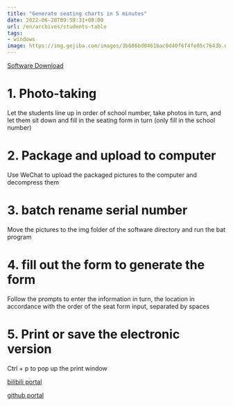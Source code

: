 ```yaml
---
title: "Generate seating charts in 5 minutes"
date: 2022-06-28T09:59:31+08:00
url: /en/archives/students-table
tags: 
- windows
image: https://img.gejiba.com/images/3b686bd0461bac0d40f6f4fe05c7643b.webp
---
```


[Software Download](https://ybygjylj.lanzouf.com/izQaB0719g2b)

# 1. Photo-taking
Let the students line up in order of school number, take photos in turn, and let them sit down and fill in the seating form in turn (only fill in the school number)
# 2. Package and upload to computer
Use WeChat to upload the packaged pictures to the computer and decompress them
# 3. batch rename serial number
Move the pictures to the img folder of the software directory and run the bat program
# 4. fill out the form to generate the form
Follow the prompts to enter the information in turn, the location in accordance with the order of the seat form input, separated by spaces
# 5. Print or save the electronic version
Ctrl + p to pop up the print window

[bilibili portal](https://www.bilibili.com/video/BV1FN4y1g7HQ/)

[github portal](https://github.com/stepbystepcode/students-table)
